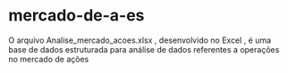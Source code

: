 # mercado-de-a-es
O arquivo Analise_mercado_acoes.xlsx , desenvolvido no Excel , é uma base de dados estruturada para análise de dados referentes a operações no mercado de ações
